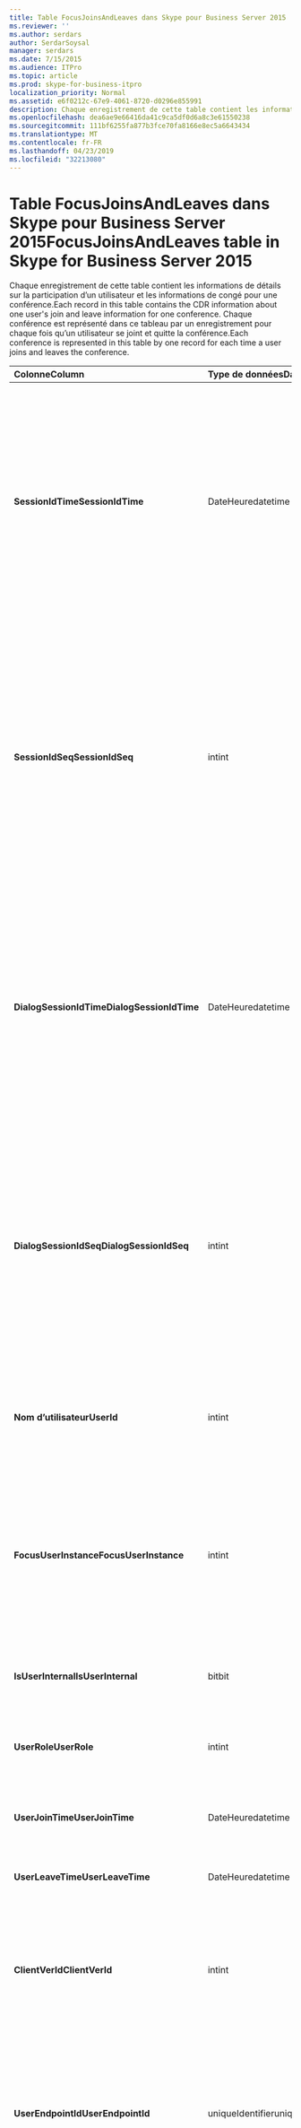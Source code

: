 ```yaml
---
title: Table FocusJoinsAndLeaves dans Skype pour Business Server 2015
ms.reviewer: ''
ms.author: serdars
author: SerdarSoysal
manager: serdars
ms.date: 7/15/2015
ms.audience: ITPro
ms.topic: article
ms.prod: skype-for-business-itpro
localization_priority: Normal
ms.assetid: e6f0212c-67e9-4061-8720-d0296e855991
description: Chaque enregistrement de cette table contient les informations de détails sur la participation d’un utilisateur et les informations de congé pour une conférence. Chaque conférence est représenté dans ce tableau par un enregistrement pour chaque fois qu’un utilisateur se joint et quitte la conférence.
ms.openlocfilehash: dea6ae9e66416da41c9ca5df0d6a8c3e61550238
ms.sourcegitcommit: 111bf6255fa877b3fce70fa8166e8ec5a6643434
ms.translationtype: MT
ms.contentlocale: fr-FR
ms.lasthandoff: 04/23/2019
ms.locfileid: "32213080"
---
```

# <a name="focusjoinsandleaves-table-in-skype-for-business-server-2015"></a><span data-ttu-id="9792b-104">Table FocusJoinsAndLeaves dans Skype pour Business Server 2015</span><span class="sxs-lookup"><span data-stu-id="9792b-104">FocusJoinsAndLeaves table in Skype for Business Server 2015</span></span>
 
<span data-ttu-id="9792b-105">Chaque enregistrement de cette table contient les informations de détails sur la participation d’un utilisateur et les informations de congé pour une conférence.</span><span class="sxs-lookup"><span data-stu-id="9792b-105">Each record in this table contains the CDR information about one user's join and leave information for one conference.</span></span> <span data-ttu-id="9792b-106">Chaque conférence est représenté dans ce tableau par un enregistrement pour chaque fois qu’un utilisateur se joint et quitte la conférence.</span><span class="sxs-lookup"><span data-stu-id="9792b-106">Each conference is represented in this table by one record for each time a user joins and leaves the conference.</span></span>
  
|<span data-ttu-id="9792b-107">**Colonne**</span><span class="sxs-lookup"><span data-stu-id="9792b-107">**Column**</span></span>|<span data-ttu-id="9792b-108">**Type de données**</span><span class="sxs-lookup"><span data-stu-id="9792b-108">**Data Type**</span></span>|<span data-ttu-id="9792b-109">**Clé/Index**</span><span class="sxs-lookup"><span data-stu-id="9792b-109">**Key/Index**</span></span>|<span data-ttu-id="9792b-110">**Détails**</span><span class="sxs-lookup"><span data-stu-id="9792b-110">**Details**</span></span>|
|:-----|:-----|:-----|:-----|
|<span data-ttu-id="9792b-111">**SessionIdTime**</span><span class="sxs-lookup"><span data-stu-id="9792b-111">**SessionIdTime**</span></span> <br/> |<span data-ttu-id="9792b-112">DateHeure</span><span class="sxs-lookup"><span data-stu-id="9792b-112">datetime</span></span>  <br/> |<span data-ttu-id="9792b-113">Primaire, étrangère</span><span class="sxs-lookup"><span data-stu-id="9792b-113">Primary, Foreign</span></span>  <br/> |<span data-ttu-id="9792b-114">Heure de l’instance de la conférence.</span><span class="sxs-lookup"><span data-stu-id="9792b-114">Time of conference instance.</span></span> <span data-ttu-id="9792b-115">Utilisé en conjonction avec **SessionIdSeq** pour identifier de manière unique une instance de la conférence.</span><span class="sxs-lookup"><span data-stu-id="9792b-115">Used in conjunction with **SessionIdSeq** to uniquely identify a conference instance.</span></span> <span data-ttu-id="9792b-116">Consultez le [tableau des conférences dans Skype pour Business Server 2015](conferences.md) pour plus d’informations.</span><span class="sxs-lookup"><span data-stu-id="9792b-116">See the [Conferences table in Skype for Business Server 2015](conferences.md) for more information.</span></span> <br/> |
|<span data-ttu-id="9792b-117">**SessionIdSeq**</span><span class="sxs-lookup"><span data-stu-id="9792b-117">**SessionIdSeq**</span></span> <br/> |<span data-ttu-id="9792b-118">int</span><span class="sxs-lookup"><span data-stu-id="9792b-118">int</span></span>  <br/> |<span data-ttu-id="9792b-119">Primaire, étrangère</span><span class="sxs-lookup"><span data-stu-id="9792b-119">Primary, Foreign</span></span>  <br/> |<span data-ttu-id="9792b-120">Numéro d’identification pour identifier l’instance de la conférence.</span><span class="sxs-lookup"><span data-stu-id="9792b-120">ID number to identify the conference instance.</span></span> <span data-ttu-id="9792b-121">Utilisé conjointement avec **SessionIdTime** pour identifier de manière unique une instance de la conférence.</span><span class="sxs-lookup"><span data-stu-id="9792b-121">Used in conjunction with **SessionIdTime** to uniquely identify a conference instance.</span></span> <span data-ttu-id="9792b-122">Consultez le [tableau des conférences dans Skype pour Business Server 2015](conferences.md) pour plus d’informations.</span><span class="sxs-lookup"><span data-stu-id="9792b-122">See the [Conferences table in Skype for Business Server 2015](conferences.md) for more information.</span></span> <br/> |
|<span data-ttu-id="9792b-123">**DialogSessionIdTime**</span><span class="sxs-lookup"><span data-stu-id="9792b-123">**DialogSessionIdTime**</span></span> <br/> |<span data-ttu-id="9792b-124">DateHeure</span><span class="sxs-lookup"><span data-stu-id="9792b-124">datetime</span></span>  <br/> |<span data-ttu-id="9792b-125">Primaire, étrangère</span><span class="sxs-lookup"><span data-stu-id="9792b-125">Primary, Foreign</span></span>  <br/> |<span data-ttu-id="9792b-126">Heure de la demande de session.</span><span class="sxs-lookup"><span data-stu-id="9792b-126">Time of session request.</span></span> <span data-ttu-id="9792b-127">Utilisé en conjonction avec **SessionIdSeq** pour identifier de manière unique une session.</span><span class="sxs-lookup"><span data-stu-id="9792b-127">Used in conjunction with **SessionIdSeq** to uniquely identify a session.</span></span> <span data-ttu-id="9792b-128">Consultez le [tableau dans Skype pour Business Server 2015 des boîtes de dialogue](dialogs.md) pour plus d’informations.</span><span class="sxs-lookup"><span data-stu-id="9792b-128">See the [Dialogs table in Skype for Business Server 2015](dialogs.md) for more information.</span></span> <br/> |
|<span data-ttu-id="9792b-129">**DialogSessionIdSeq**</span><span class="sxs-lookup"><span data-stu-id="9792b-129">**DialogSessionIdSeq**</span></span> <br/> |<span data-ttu-id="9792b-130">int</span><span class="sxs-lookup"><span data-stu-id="9792b-130">int</span></span>  <br/> |<span data-ttu-id="9792b-131">Primaire, étrangère</span><span class="sxs-lookup"><span data-stu-id="9792b-131">Primary, Foreign</span></span>  <br/> |<span data-ttu-id="9792b-132">Numéro d’identification pour identifier la session.</span><span class="sxs-lookup"><span data-stu-id="9792b-132">ID number to identify the session.</span></span> <span data-ttu-id="9792b-133">Utilisé conjointement avec **SessionIdTime** pour identifier de manière unique une session.</span><span class="sxs-lookup"><span data-stu-id="9792b-133">Used in conjunction with **SessionIdTime** to uniquely identify a session.</span></span> <span data-ttu-id="9792b-134">consultez le [tableau dans Skype pour Business Server 2015 des boîtes de dialogue](dialogs.md) pour plus d’informations.</span><span class="sxs-lookup"><span data-stu-id="9792b-134">see the [Dialogs table in Skype for Business Server 2015](dialogs.md) for more information.</span></span> <br/> |
|<span data-ttu-id="9792b-135">**Nom d’utilisateur**</span><span class="sxs-lookup"><span data-stu-id="9792b-135">**UserId**</span></span> <br/> |<span data-ttu-id="9792b-136">int</span><span class="sxs-lookup"><span data-stu-id="9792b-136">int</span></span>  <br/> |<span data-ttu-id="9792b-137">Étrangère</span><span class="sxs-lookup"><span data-stu-id="9792b-137">Foreign</span></span>  <br/> |<span data-ttu-id="9792b-138">Numéro unique identifiant cet utilisateur, référencé à partir de la [table des utilisateurs](users.md).</span><span class="sxs-lookup"><span data-stu-id="9792b-138">Unique number identifying this user, referenced from the [Users table](users.md).</span></span>  <br/> |
|<span data-ttu-id="9792b-139">**FocusUserInstance**</span><span class="sxs-lookup"><span data-stu-id="9792b-139">**FocusUserInstance**</span></span> <br/> |<span data-ttu-id="9792b-140">int</span><span class="sxs-lookup"><span data-stu-id="9792b-140">int</span></span>  <br/> ||<span data-ttu-id="9792b-141">Si un utilisateur est connecté plusieurs ordinateurs ou périphériques en même temps, **UserInstance** sert à identifier de manière unique la combinaison utilisateur/périphérique.</span><span class="sxs-lookup"><span data-stu-id="9792b-141">If a user is logged on at multiple computers or devices at the same time, **UserInstance** is used to uniquely identify the user/device combination.</span></span> <br/> |
|<span data-ttu-id="9792b-142">**IsUserInternal**</span><span class="sxs-lookup"><span data-stu-id="9792b-142">**IsUserInternal**</span></span> <br/> |<span data-ttu-id="9792b-143">bit</span><span class="sxs-lookup"><span data-stu-id="9792b-143">bit</span></span>  <br/> | <br/> |<span data-ttu-id="9792b-144">Si l’utilisateur connecté en interne ou non.</span><span class="sxs-lookup"><span data-stu-id="9792b-144">Whether the user logged on from internal or not.</span></span>  <br/> |
|<span data-ttu-id="9792b-145">**UserRole**</span><span class="sxs-lookup"><span data-stu-id="9792b-145">**UserRole**</span></span> <br/> |<span data-ttu-id="9792b-146">int</span><span class="sxs-lookup"><span data-stu-id="9792b-146">int</span></span>  <br/> | <br/> |<span data-ttu-id="9792b-147">Rôle de cet utilisateur à la conférence, tel que présentateur ou participant.</span><span class="sxs-lookup"><span data-stu-id="9792b-147">This user's role in the conference, such as Presenter or Attendee.</span></span>  <br/> |
|<span data-ttu-id="9792b-148">**UserJoinTime**</span><span class="sxs-lookup"><span data-stu-id="9792b-148">**UserJoinTime**</span></span> <br/> |<span data-ttu-id="9792b-149">DateHeure</span><span class="sxs-lookup"><span data-stu-id="9792b-149">datetime</span></span>  <br/> | <br/> |<span data-ttu-id="9792b-150">Heure à laquelle que cet utilisateur rejoint la conférence.</span><span class="sxs-lookup"><span data-stu-id="9792b-150">The time this user joins the conference.</span></span>  <br/> |
|<span data-ttu-id="9792b-151">**UserLeaveTime**</span><span class="sxs-lookup"><span data-stu-id="9792b-151">**UserLeaveTime**</span></span> <br/> |<span data-ttu-id="9792b-152">DateHeure</span><span class="sxs-lookup"><span data-stu-id="9792b-152">datetime</span></span>  <br/> | <br/> |<span data-ttu-id="9792b-153">Heure à laquelle que cet utilisateur quitte la conférence.</span><span class="sxs-lookup"><span data-stu-id="9792b-153">The time this user leaves the conference.</span></span>  <br/> |
|<span data-ttu-id="9792b-154">**ClientVerId**</span><span class="sxs-lookup"><span data-stu-id="9792b-154">**ClientVerId**</span></span> <br/> |<span data-ttu-id="9792b-155">int</span><span class="sxs-lookup"><span data-stu-id="9792b-155">int</span></span>  <br/> |<span data-ttu-id="9792b-156">Étrangère</span><span class="sxs-lookup"><span data-stu-id="9792b-156">Foreign</span></span>  <br/> |<span data-ttu-id="9792b-157">Version du logiciel client de l’utilisateur, référencée dans la [table ClientVersions dans Skype pour Business Server 2015](clientversions.md).</span><span class="sxs-lookup"><span data-stu-id="9792b-157">Version of the user's client software, referenced to the [ClientVersions table in Skype for Business Server 2015](clientversions.md).</span></span>  <br/> |
|<span data-ttu-id="9792b-158">**UserEndpointId**</span><span class="sxs-lookup"><span data-stu-id="9792b-158">**UserEndpointId**</span></span> <br/> |<span data-ttu-id="9792b-159">uniqueIdentifier</span><span class="sxs-lookup"><span data-stu-id="9792b-159">uniqueIdentifier</span></span>  <br/> ||<span data-ttu-id="9792b-160">Identificateur global unique (GUID) du point de terminaison utilisé dans la conférence.</span><span class="sxs-lookup"><span data-stu-id="9792b-160">Globally unique identifier (GUID) of the endpoint used in the conference.</span></span>  <br/> <span data-ttu-id="9792b-161">Ce champ est une nouveauté dans Microsoft Lync Server 2013.</span><span class="sxs-lookup"><span data-stu-id="9792b-161">This field was introduced in Microsoft Lync Server 2013.</span></span>  <br/> |
|<span data-ttu-id="9792b-162">**Heure de dernière modification**</span><span class="sxs-lookup"><span data-stu-id="9792b-162">**LastModifiedTime**</span></span> <br/> |<span data-ttu-id="9792b-163">DateTime</span><span class="sxs-lookup"><span data-stu-id="9792b-163">Datetime</span></span>  <br/> ||<span data-ttu-id="9792b-164">Pour une utilisation interne par le service de surveillance.</span><span class="sxs-lookup"><span data-stu-id="9792b-164">For internal use by the Monitoring service.</span></span>  <br/> <span data-ttu-id="9792b-165">Ce champ est une nouveauté dans Skype pour Business Server 2015.</span><span class="sxs-lookup"><span data-stu-id="9792b-165">This field was introduced in Skype for Business Server 2015.</span></span>  <br/> |
   


